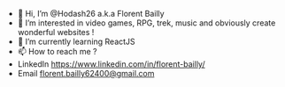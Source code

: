 - 👋 Hi, I’m @Hodash26 a.k.a Florent Bailly
- 👀 I’m interested in video games, RPG, trek, music and obviously create wonderful websites !
- 🌱 I’m currently learning ReactJS
- 📫 How to reach me ? 
- LinkedIn https://www.linkedin.com/in/florent-bailly/ 
- Email florent.bailly62400@gmail.com
<!---
Hodash26/Hodash26 is a ✨ special ✨ repository because its `README.md` (this file) appears on your GitHub profile.
You can click the Preview link to take a look at your changes.
--->
